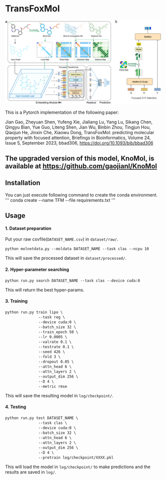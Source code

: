 # TransFoxMol

![](img/Framework.jpg)


This is a Pytorch implementation of the following paper: 

Jian Gao, Zheyuan Shen, Yufeng Xie, Jialiang Lu, Yang Lu, Sikang Chen, Qingyu Bian, Yue Guo, Liteng Shen, Jian Wu, Binbin Zhou, Tingjun Hou, Qiaojun He, Jinxin Che, Xiaowu Dong, TransFoxMol: predicting molecular property with focused attention, Briefings in Bioinformatics, Volume 24, Issue 5, September 2023, bbad306, https://doi.org/10.1093/bib/bbad306

## The upgraded version of this model, KnoMol, is available at https://github.com/gaojianl/KnoMol

## Installation
You can just execute following command to create the conda environment.
'''
conda create --name TFM --file requirements.txt
'''

## Usage

#### 1. Dataset preparation
Put your raw csvfile(`DATASET_NAME.csv`) in `dataset/raw/`.
```
python molnetdata.py --moldata DATASET_NAME --task clas --ncpu 10
```
This will save the processed dataset in `dataset/processed/`.

#### 2. Hyper-parameter searching
```
python run.py search DATASET_NAME --task clas --device cuda:0
```
This will return the best hyper-params.

#### 3. Training
```
python run.py train lipo \
               --task reg \
               --device cuda:0 \
               --batch_size 32 \
               --train_epoch 50 \
               --lr 0.0005 \
               --valrate 0.1 \
               --testrate 0.1 \
               --seed 426 \
               --fold 3 \
               --dropout 0.05 \
               --attn_head 6 \
               --attn_layers 2 \
               --output_dim 256 \
               --D 4 \
               --metric rmse
```
This will save the resulting model in `log/checkpoint/`.

#### 4. Testing
```
python run.py test DATASET_NAME \
               --task clas \
               --device cuda:0 \
               --batch_size 32 \
               --attn_head 6 \
               --attn_layers 2 \
               --output_dim 256 \
               --D 4 \
               --pretrain log/checkpoint/XXXX.pkl
```
This will load the model in `log/checkpoint/` to make predictions and the results are saved in `log/`.
